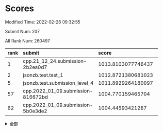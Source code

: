 # Scores

Modified Time: 2022-02-26 09:32:55

Submit Num: 207

All Rank Num: 260497

| rank |               submit               |       score        |       sigma        | pk_num |
| :--- | :--------------------------------- | :----------------- | :----------------- | :----- |
| 1    | cpp.21_12_24.submission-2b2ea0d7   | 1013.8103077746437 | 0.7928477609940903 | 5037   |
| 2    | jsonzb.test.test_1                 | 1012.8721380681023 | 0.8209561571863535 | 5028   |
| 5    | jsonzb.test.submission_level_4     | 1011.8929264180097 | 0.796342160499815  | 5036   |
| 57   | cpp.2022_01_09.submission-816672bd | 1004.770159465704  | 0.7182456711636109 | 5033   |
| 62   | cpp.2022_01_09.submission-5b0e3de2 | 1004.44593421287   | 0.7101704502581411 | 5034   |


<details>
<summary>全部</summary>

| rank |                 submit                 |       score        |       sigma        | pk_num |
| :--- | :------------------------------------- | :----------------- | :----------------- | :----- |
| 1    | cpp.21_12_24.submission-2b2ea0d7       | 1013.8103077746437 | 0.7928477609940903 | 5037   |
| 2    | jsonzb.test.test_1                     | 1012.8721380681023 | 0.8209561571863535 | 5028   |
| 3    | gobigger.level_3.submission_level_3_4  | 1012.3752732513861 | 0.7781587759433451 | 5035   |
| 4    | gobigger.level_3.submission_level_3_21 | 1012.1713440397559 | 0.7699567302445647 | 5028   |
| 5    | jsonzb.test.submission_level_4         | 1011.8929264180097 | 0.796342160499815  | 5036   |
| 6    | gobigger.level_3.submission_level_3_47 | 1011.8117946444405 | 0.7834800047947061 | 5035   |
| 7    | gobigger.level_3.submission_level_3_27 | 1011.7628084627909 | 0.7816042638739285 | 5032   |
| 8    | gobigger.level_3.submission_level_3_48 | 1011.7290565724504 | 0.762244611284892  | 5038   |
| 9    | gobigger.level_3.submission_level_3_14 | 1011.4212768757961 | 0.793674040423821  | 5038   |
| 10   | gobigger.level_3.submission_level_3_18 | 1011.1063906133085 | 0.7685695708891136 | 5038   |
| 11   | gobigger.level_3.submission_level_3_31 | 1011.1035226037199 | 0.7694171561050472 | 5033   |
| 12   | gobigger.level_3.submission_level_3_49 | 1010.858751530153  | 0.7577722426792225 | 5033   |
| 13   | gobigger.level_3.submission_level_3_17 | 1010.8226390207092 | 0.775254561757634  | 5040   |
| 14   | gobigger.level_3.submission_level_3_12 | 1010.8023864291372 | 0.7916580715802533 | 5032   |
| 15   | gobigger.level_3.submission_level_3_8  | 1010.7791039384148 | 0.7543560851455997 | 5036   |
| 16   | gobigger.level_3.submission_level_3_35 | 1010.7764391948336 | 0.7735511428343623 | 5037   |
| 17   | gobigger.level_3.submission_level_3_13 | 1010.7617720236859 | 0.7541262905020956 | 5037   |
| 18   | gobigger.level_3.submission_level_3_2  | 1010.6990476481518 | 0.7610665570196814 | 5034   |
| 19   | gobigger.level_3.submission_level_3_25 | 1010.6598458354605 | 0.770831524136811  | 5028   |
| 20   | gobigger.level_3.submission_level_3_23 | 1010.5626029134986 | 0.766399569111722  | 5034   |
| 21   | gobigger.level_3.submission_level_3_5  | 1010.4326349950762 | 0.7605572883735183 | 5035   |
| 22   | gobigger.level_3.submission_level_3_36 | 1010.2643881164256 | 0.7676980140756061 | 5035   |
| 23   | gobigger.level_3.submission_level_3_20 | 1010.2337941309561 | 0.790183398046143  | 5038   |
| 24   | gobigger.level_3.submission_level_3_28 | 1010.2230787333935 | 0.7552249648969062 | 5039   |
| 25   | gobigger.level_3.submission_level_3_3  | 1010.2196999731834 | 0.7757109297377129 | 5029   |
| 26   | gobigger.level_3.submission_level_3_29 | 1010.0726756834611 | 0.7746992290850626 | 5034   |
| 27   | gobigger.level_3.submission_level_3_26 | 1010.0621149555378 | 0.7633982804323481 | 5032   |
| 28   | gobigger.level_3.submission_level_3_37 | 1010.017548998447  | 0.7626924645852883 | 5031   |
| 29   | gobigger.level_3.submission_level_3_38 | 1010.0118275191886 | 0.748280348314417  | 5036   |
| 30   | gobigger.level_3.submission_level_3_24 | 1009.9654204456656 | 0.7556083675951212 | 5038   |
| 31   | gobigger.level_3.submission_level_3_16 | 1009.874106720688  | 0.7462663337452515 | 5030   |
| 32   | gobigger.level_3.submission_level_3_34 | 1009.8670676253536 | 0.7708219414426326 | 5029   |
| 33   | gobigger.level_3.submission_level_3_41 | 1009.8057802368647 | 0.7586769239130687 | 5036   |
| 34   | gobigger.level_3.submission_level_3_22 | 1009.7994497989957 | 0.7617376037295475 | 5030   |
| 35   | gobigger.level_3.submission_level_3_44 | 1009.6665751113752 | 0.763617792914195  | 5030   |
| 36   | gobigger.level_3.submission_level_3_46 | 1009.6649092211463 | 0.7596996980551579 | 5033   |
| 37   | gobigger.level_3.submission_level_3_40 | 1009.5469363161284 | 0.7550669641400146 | 5028   |
| 38   | gobigger.level_3.submission_level_3_11 | 1009.468658648125  | 0.7634129761721375 | 5035   |
| 39   | gobigger.level_3.submission_level_3_15 | 1009.4040900100706 | 0.7501341262873203 | 5037   |
| 40   | gobigger.level_3.submission_level_3_32 | 1009.360188784998  | 0.7329262911870846 | 5031   |
| 41   | gobigger.level_3.submission_level_3_19 | 1009.3031673178784 | 0.7401402421659532 | 5032   |
| 42   | gobigger.level_3.submission_level_3_43 | 1009.2013453116778 | 0.7458090113293546 | 5024   |
| 43   | gobigger.level_3.submission_level_3_1  | 1009.1673757198788 | 0.7571079152707961 | 5038   |
| 44   | gobigger.level_3.submission_level_3_30 | 1009.0406485535921 | 0.7489495025488967 | 5040   |
| 45   | gobigger.level_3.submission_level_3_33 | 1009.0153646212461 | 0.7447213534976799 | 5034   |
| 46   | gobigger.level_3.submission_level_3_10 | 1008.9983866542112 | 0.7534342414795312 | 5026   |
| 47   | gobigger.level_3.submission_level_3_0  | 1008.9249095509708 | 0.7567046886837112 | 5032   |
| 48   | gobigger.level_3.submission_level_3_9  | 1008.826448174617  | 0.7664723008560956 | 5033   |
| 49   | gobigger.level_3.submission_level_3_42 | 1008.7424698856247 | 0.7551307705576147 | 5033   |
| 50   | gobigger.level_3.submission_level_3_6  | 1008.71188030115   | 0.7458248658986555 | 5038   |
| 51   | gobigger.level_3.submission_level_3_39 | 1008.5617786137994 | 0.7514018870224913 | 5029   |
| 52   | gobigger.level_3.submission_level_3_7  | 1007.9989983163181 | 0.7461093534349464 | 5036   |
| 53   | gobigger.level_3.submission_level_3_45 | 1007.9698436639205 | 0.7592166348449009 | 5036   |
| 54   | gobigger.level_1.submission_level_1_7  | 1005.3265119627091 | 0.7261274335016213 | 5031   |
| 55   | gobigger.level_1.submission_level_1_46 | 1005.0842000107822 | 0.7139501530366104 | 5033   |
| 56   | gobigger.level_1.submission_level_1_1  | 1004.8032196925399 | 0.7223816000900692 | 5028   |
| 57   | cpp.2022_01_09.submission-816672bd     | 1004.770159465704  | 0.7182456711636109 | 5033   |
| 58   | gobigger.level_1.submission_level_1_17 | 1004.5994326634126 | 0.7363614288041385 | 5040   |
| 59   | gobigger.level_1.submission_level_1_38 | 1004.5385789006336 | 0.7150551142997307 | 5034   |
| 60   | gobigger.level_1.submission_level_1_37 | 1004.4945840969995 | 0.7189737876336215 | 5029   |
| 61   | gobigger.level_1.submission_level_1_35 | 1004.4461575740461 | 0.7223495586748759 | 5031   |
| 62   | cpp.2022_01_09.submission-5b0e3de2     | 1004.44593421287   | 0.7101704502581411 | 5034   |
| 63   | gobigger.level_1.submission_level_1_16 | 1004.3690733496475 | 0.7306964193281689 | 5031   |
| 64   | gobigger.level_1.submission_level_1_45 | 1004.2390582419283 | 0.7101187669000752 | 5031   |
| 65   | gobigger.level_1.submission_level_1_32 | 1004.0630005656516 | 0.7166450375396118 | 5033   |
| 66   | gobigger.level_1.submission_level_1_30 | 1004.0465027969157 | 0.7248295424351965 | 5027   |
| 67   | gobigger.level_1.submission_level_1_5  | 1003.9725037281461 | 0.7239827751551403 | 5028   |
| 68   | gobigger.level_1.submission_level_1_22 | 1003.9560455716115 | 0.7266519520988078 | 5028   |
| 69   | gobigger.level_1.submission_level_1_27 | 1003.8601590433891 | 0.7117725163600224 | 5031   |
| 70   | gobigger.level_1.submission_level_1_29 | 1003.8380328019895 | 0.7218844186774172 | 5033   |
| 71   | gobigger.level_1.submission_level_1_4  | 1003.7370609033205 | 0.7329950336039173 | 5032   |
| 72   | gobigger.level_1.submission_level_1_26 | 1003.7083678753318 | 0.7165357892290537 | 5029   |
| 73   | gobigger.level_1.submission_level_1_33 | 1003.4335868578797 | 0.7223930175118883 | 5028   |
| 74   | gobigger.level_1.submission_level_1_34 | 1003.4187093101822 | 0.7228904782895118 | 5036   |
| 75   | gobigger.level_1.submission_level_1_43 | 1003.3998175481623 | 0.7119579261089354 | 5033   |
| 76   | gobigger.level_1.submission_level_1_14 | 1003.2725622746533 | 0.7215325952362865 | 5035   |
| 77   | gobigger.level_1.submission_level_1_6  | 1003.2215459521682 | 0.7212446876584989 | 5035   |
| 78   | gobigger.level_1.submission_level_1_31 | 1003.1762314283035 | 0.7159514136703393 | 5036   |
| 79   | gobigger.level_1.submission_level_1_21 | 1003.1178747405729 | 0.7227102234108798 | 5034   |
| 80   | gobigger.level_1.submission_level_1_41 | 1003.0691361533635 | 0.7222235770525762 | 5036   |
| 81   | gobigger.level_1.submission_level_1_18 | 1003.03007237049   | 0.7103366395795309 | 5030   |
| 82   | gobigger.level_1.submission_level_1_3  | 1003.0178343231108 | 0.7159978694317306 | 5035   |
| 83   | gobigger.level_1.submission_level_1_49 | 1002.9661290638059 | 0.7064418592582652 | 5030   |
| 84   | gobigger.level_1.submission_level_1_25 | 1002.893163808197  | 0.7186834659499685 | 5029   |
| 85   | gobigger.level_1.submission_level_1_2  | 1002.8335057533806 | 0.7231067467498963 | 5033   |
| 86   | gobigger.level_1.submission_level_1_20 | 1002.7962288276565 | 0.7251040742162319 | 5033   |
| 87   | gobigger.level_1.submission_level_1_23 | 1002.727799050054  | 0.7258806192301919 | 5028   |
| 88   | gobigger.level_1.submission_level_1_13 | 1002.6806913146513 | 0.7042545500542917 | 5033   |
| 89   | gobigger.level_1.submission_level_1_0  | 1002.6259989727558 | 0.7156705338871105 | 5038   |
| 90   | gobigger.level_1.submission_level_1_15 | 1002.5986273960295 | 0.7133030037903485 | 5036   |
| 91   | gobigger.level_1.submission_level_1_19 | 1002.5094708144361 | 0.7274372204294286 | 5036   |
| 92   | gobigger.level_1.submission_level_1_11 | 1002.4881853027508 | 0.716360822366565  | 5036   |
| 93   | gobigger.level_1.submission_level_1_24 | 1002.4582821261125 | 0.7084034189258039 | 5033   |
| 94   | gobigger.level_1.submission_level_1_42 | 1002.3861779110525 | 0.7110539279820431 | 5033   |
| 95   | gobigger.level_1.submission_level_1_10 | 1002.3338452174901 | 0.7104581495387516 | 5029   |
| 96   | gobigger.level_1.submission_level_1_47 | 1002.3288007670428 | 0.716645035051709  | 5037   |
| 97   | gobigger.level_1.submission_level_1_39 | 1002.2754912349088 | 0.7270171467500479 | 5035   |
| 98   | gobigger.level_1.submission_level_1_8  | 1002.2262854959263 | 0.7162378793274029 | 5029   |
| 99   | gobigger.level_1.submission_level_1_48 | 1002.2226505451446 | 0.7188388335723123 | 5039   |
| 100  | gobigger.level_1.submission_level_1_36 | 1002.1817110631702 | 0.7237902797396162 | 5035   |
| 101  | gobigger.level_1.submission_level_1_44 | 1002.0735674766794 | 0.7151435814227558 | 5030   |
| 102  | gobigger.level_1.submission_level_1_9  | 1002.0518483887333 | 0.7250882998896937 | 5030   |
| 103  | gobigger.level_1.submission_level_1_40 | 1002.0469320144596 | 0.7113605658804583 | 5036   |
| 104  | gobigger.level_1.submission_level_1_12 | 1001.6382406555224 | 0.7128395170704459 | 5033   |
| 105  | gobigger.level_1.submission_level_1_28 | 1001.5845850843323 | 0.7144482546243669 | 5031   |
| 106  | gobigger.random.submission_random_38   | 997.0196155929709  | 0.7018204334438454 | 5035   |
| 107  | gobigger.random.submission_random_8    | 997.0163852554899  | 0.7100863419509384 | 5031   |
| 108  | gobigger.random.submission_random_12   | 997.0153866162203  | 0.7022704485686347 | 5033   |
| 109  | gobigger.random.submission_random_2    | 996.8832984693491  | 0.7165910618544887 | 5035   |
| 110  | gobigger.random.submission_random_41   | 996.8305231517915  | 0.7009133186517953 | 5041   |
| 111  | gobigger.random.submission_random_28   | 996.8236837549312  | 0.704283337838594  | 5034   |
| 112  | gobigger.random.submission_random_45   | 996.7378641842862  | 0.6990619905421229 | 5027   |
| 113  | gobigger.random.submission_random_42   | 996.7058271558647  | 0.7012452697706246 | 5035   |
| 114  | gobigger.random.submission_random_18   | 996.7050727681445  | 0.7190832281159948 | 5034   |
| 115  | gobigger.random.submission_random_33   | 996.6864020005664  | 0.7169947523820667 | 5039   |
| 116  | gobigger.random.submission_random_9    | 996.6254502621986  | 0.7155870548655611 | 5041   |
| 117  | gobigger.random.submission_random_10   | 996.5134961982286  | 0.697910244512865  | 5035   |
| 118  | gobigger.random.submission_random_43   | 996.4206658441275  | 0.6977177460732112 | 5040   |
| 119  | gobigger.random.submission_random_37   | 996.401681733699   | 0.7054023334795838 | 5038   |
| 120  | gobigger.random.submission_random_19   | 996.317903403185   | 0.6994934283468524 | 5027   |
| 121  | gobigger.random.submission_random_26   | 996.2496223358571  | 0.7019337595618258 | 5033   |
| 122  | gobigger.random.submission_random_6    | 996.1874210396946  | 0.7052876060368317 | 5036   |
| 123  | gobigger.random.submission_random_11   | 996.1757883411259  | 0.6992672881920956 | 5036   |
| 124  | gobigger.random.submission_random_40   | 996.1585862921471  | 0.6974316249254048 | 5028   |
| 125  | gobigger.random.submission_random_35   | 996.1059926382629  | 0.7087539929416453 | 5030   |
| 126  | gobigger.random.submission_random_34   | 996.0584764012943  | 0.7113183112047331 | 5039   |
| 127  | gobigger.random.submission_random_48   | 995.9911965083926  | 0.7086200231510312 | 5032   |
| 128  | gobigger.random.submission_random_20   | 995.7262008314491  | 0.7122587538275221 | 5039   |
| 129  | gobigger.random.submission_random_21   | 995.7226480800987  | 0.7028598129413882 | 5037   |
| 130  | gobigger.random.submission_random_7    | 995.713390736388   | 0.703102840719923  | 5026   |
| 131  | gobigger.random.submission_random_14   | 995.6913707102983  | 0.7220814459902005 | 5034   |
| 132  | gobigger.random.submission_random_5    | 995.6685276890416  | 0.6996566621318134 | 5031   |
| 133  | gobigger.random.submission_random_22   | 995.6552656831078  | 0.720578103693015  | 5036   |
| 134  | gobigger.random.submission_random_24   | 995.6443014063483  | 0.711488922238168  | 5033   |
| 135  | gobigger.random.submission_random_44   | 995.6061882661083  | 0.7047750073051572 | 5036   |
| 136  | gobigger.random.submission_random_32   | 995.5793990512533  | 0.7125093346122869 | 5038   |
| 137  | gobigger.random.submission_random_25   | 995.5347276145156  | 0.7184056536169005 | 5031   |
| 138  | gobigger.random.submission_random_4    | 995.5030770875503  | 0.7051879305829558 | 5029   |
| 139  | gobigger.random.submission_random_31   | 995.4517084708666  | 0.7121331362217672 | 5035   |
| 140  | gobigger.random.submission_random_36   | 995.4062633996857  | 0.7042039965194838 | 5032   |
| 141  | gobigger.random.submission_random_16   | 995.4012706727547  | 0.7132901563046397 | 5034   |
| 142  | gobigger.random.submission_random_39   | 995.4000518846233  | 0.7120798682113926 | 5034   |
| 143  | gobigger.random.submission_random_30   | 995.3876942694856  | 0.7103306580932465 | 5040   |
| 144  | gobigger.random.submission_random_13   | 995.3324929116355  | 0.7112427066806868 | 5031   |
| 145  | gobigger.random.submission_random_17   | 995.3122737966783  | 0.7115453291427101 | 5031   |
| 146  | gobigger.random.submission_random_0    | 995.2789332906851  | 0.7194483068169161 | 5035   |
| 147  | gobigger.random.submission_random_29   | 995.2533256144578  | 0.7318822651738311 | 5035   |
| 148  | gobigger.random.submission_random_49   | 995.1457572062342  | 0.7117600504498048 | 5036   |
| 149  | gobigger.random.submission_random_23   | 995.1014904250761  | 0.7043705115548322 | 5038   |
| 150  | gobigger.random.submission_random_15   | 995.0763392311364  | 0.7017602819468058 | 5031   |
| 151  | gobigger.random.submission_random_47   | 995.0479140699309  | 0.7254077957513846 | 5034   |
| 152  | gobigger.random.submission_random_1    | 994.9923373998337  | 0.698784490281684  | 5032   |
| 153  | gobigger.random.submission_random_27   | 994.9802683047474  | 0.7048744431093825 | 5036   |
| 154  | gobigger.random.submission_random_46   | 994.8953146703533  | 0.7122139620245366 | 5036   |
| 155  | gobigger.random.submission_random_3    | 994.5321192424468  | 0.7144915778468244 | 5034   |
| 156  | gobigger.level_2.submission_level_2_26 | 994.5225097847482  | 0.7205677183396111 | 5038   |
| 157  | gobigger.level_2.submission_level_2_29 | 994.3553539907456  | 0.7318310932393386 | 5030   |
| 158  | gobigger.level_2.submission_level_2_1  | 994.1552360809029  | 0.7326463293048437 | 5039   |
| 159  | gobigger.level_2.submission_level_2_10 | 993.5298212852048  | 0.7377606423554067 | 5036   |
| 160  | gobigger.level_2.submission_level_2_40 | 993.3670965133023  | 0.741984274224047  | 5030   |
| 161  | gobigger.level_2.submission_level_2_4  | 993.2848021171349  | 0.7324764361190422 | 5037   |
| 162  | gobigger.level_2.submission_level_2_44 | 993.2152709163486  | 0.731629457330551  | 5038   |
| 163  | gobigger.level_2.submission_level_2_6  | 992.9900640309036  | 0.7267329492395231 | 5034   |
| 164  | gobigger.level_2.submission_level_2_36 | 992.9719909331844  | 0.7459346230992573 | 5032   |
| 165  | gobigger.level_2.submission_level_2_9  | 992.9447245308284  | 0.7361073921303775 | 5032   |
| 166  | gobigger.level_2.submission_level_2_18 | 992.8944862852123  | 0.7422546246158758 | 5030   |
| 167  | gobigger.level_2.submission_level_2_39 | 992.8881024690503  | 0.746054596449129  | 5038   |
| 168  | gobigger.level_2.submission_level_2_48 | 992.8157058500312  | 0.7403052247357437 | 5036   |
| 169  | gobigger.level_2.submission_level_2_17 | 992.8069248707849  | 0.7442190918713291 | 5035   |
| 170  | gobigger.level_2.submission_level_2_12 | 992.650641788544   | 0.7383734108699697 | 5030   |
| 171  | gobigger.level_2.submission_level_2_25 | 992.5152890738258  | 0.7301385427663878 | 5036   |
| 172  | gobigger.level_2.submission_level_2_30 | 992.4739477011279  | 0.7367288599275769 | 5034   |
| 173  | gobigger.level_2.submission_level_2_2  | 992.450743741368   | 0.7298423823952018 | 5032   |
| 174  | gobigger.level_2.submission_level_2_19 | 992.4289913659217  | 0.7410852143528907 | 5034   |
| 175  | gobigger.level_2.submission_level_2_23 | 992.4097318326761  | 0.7324460577052373 | 5035   |
| 176  | gobigger.level_2.submission_level_2_37 | 992.3561550060627  | 0.7341848467357236 | 5034   |
| 177  | gobigger.level_2.submission_level_2_24 | 992.3532442146571  | 0.7342790506454048 | 5042   |
| 178  | gobigger.level_2.submission_level_2_28 | 992.2540108319275  | 0.7437455551028183 | 5036   |
| 179  | gobigger.level_2.submission_level_2_11 | 992.2159126328592  | 0.7580480303403818 | 5037   |
| 180  | gobigger.level_2.submission_level_2_35 | 992.1828479705539  | 0.736386872372973  | 5040   |
| 181  | gobigger.level_2.submission_level_2_5  | 992.1229772868721  | 0.7411878800468296 | 5034   |
| 182  | gobigger.level_2.submission_level_2_14 | 992.0515613022739  | 0.75008534485039   | 5028   |
| 183  | gobigger.level_2.submission_level_2_41 | 992.0430648949167  | 0.7228441053482493 | 5038   |
| 184  | gobigger.level_2.submission_level_2_20 | 992.0338734536736  | 0.7496281641260937 | 5035   |
| 185  | gobigger.level_2.submission_level_2_33 | 991.930617174794   | 0.739021802558341  | 5037   |
| 186  | gobigger.level_2.submission_level_2_34 | 991.9295449227591  | 0.7305671206222799 | 5030   |
| 187  | gobigger.level_2.submission_level_2_13 | 991.8329725180001  | 0.7513559130745072 | 5037   |
| 188  | gobigger.level_2.submission_level_2_38 | 991.7255263088956  | 0.7394921454321238 | 5033   |
| 189  | gobigger.level_2.submission_level_2_22 | 991.6423307017004  | 0.7468278334396397 | 5031   |
| 190  | gobigger.level_2.submission_level_2_45 | 991.6292313761116  | 0.7345503390705315 | 5034   |
| 191  | gobigger.level_2.submission_level_2_31 | 991.5940179134433  | 0.744801441913691  | 5033   |
| 192  | gobigger.level_2.submission_level_2_46 | 991.5820992407599  | 0.7475637467813455 | 5030   |
| 193  | gobigger.level_2.submission_level_2_49 | 991.5778763035386  | 0.755041403717288  | 5039   |
| 194  | gobigger.level_2.submission_level_2_7  | 991.5124621648712  | 0.7383266976911681 | 5038   |
| 195  | gobigger.level_2.submission_level_2_21 | 991.4810400223994  | 0.7598723145828377 | 5035   |
| 196  | gobigger.level_2.submission_level_2_43 | 991.4221617688344  | 0.756182489967096  | 5034   |
| 197  | gobigger.level_2.submission_level_2_3  | 991.4219627326381  | 0.7458682725925666 | 5040   |
| 198  | gobigger.level_2.submission_level_2_0  | 991.4204014870737  | 0.760843375347937  | 5032   |
| 199  | gobigger.level_2.submission_level_2_32 | 991.1302125786715  | 0.7531443234231965 | 5030   |
| 200  | gobigger.level_2.submission_level_2_42 | 991.0740629624735  | 0.7565279782390889 | 5037   |
| 201  | gobigger.level_2.submission_level_2_27 | 991.055740449755   | 0.746974301267902  | 5032   |
| 202  | gobigger.level_2.submission_level_2_8  | 991.022080912293   | 0.7530111406938252 | 5041   |
| 203  | gobigger.level_2.submission_level_2_16 | 990.7494471014704  | 0.7636678467146513 | 5033   |
| 204  | gobigger.level_2.submission_level_2_15 | 990.6861590682195  | 0.7672590366446036 | 5038   |
| 205  | gobigger.level_2.submission_level_2_47 | 990.4904447222713  | 0.7732085488733027 | 5033   |
| 206  | gobigger.none.submission_none_1        | 978.0434202199239  | 1.370586169591067  | 5029   |
| 207  | gobigger.none.submission_none_0        | 976.5717383186005  | 1.361650784984025  | 5030   |

</details>